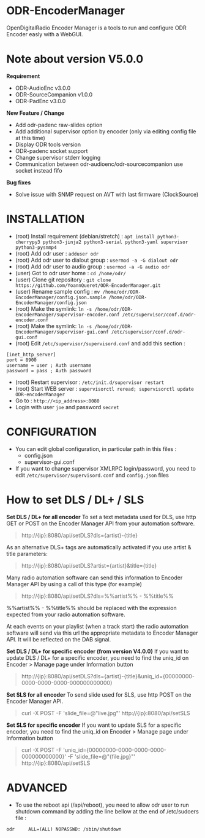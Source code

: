 # ODR-EncoderManager
OpenDigitalRadio Encoder Manager is a tools to run and configure ODR Encoder easly with a WebGUI.

# Note about version V5.0.0
**Requirement**

  * ODR-AudioEnc v3.0.0
  * ODR-SourceCompanion v1.0.0
  * ODR-PadEnc v3.0.0

**New Feature / Change**

  * Add odr-padenc raw-slides option
  * Add additional supervisor option by encoder (only via editing config file at this time)
  * Display ODR tools version
  * ODR-padenc socket support
  * Change supervisor stderr logging
  * Communication between odr-audioenc/odr-sourcecompanion use socket instead fifo

**Bug fixes**

  * Solve issue with SNMP request on AVT with last firmware (ClockSource)


# INSTALLATION

  * (root) Install requirement (debian/stretch) : `apt install python3-cherrypy3 python3-jinja2 python3-serial python3-yaml supervisor python3-pysnmp4`
  * (root) Add odr user : `adduser odr`
  * (root) Add odr user to dialout group : `usermod -a -G dialout odr`
  * (root) Add odr user to audio group : `usermod -a -G audio odr`
  * (user) Got to odr user home : `cd /home/odr/`
  * (user) Clone git repository : `git clone https://github.com/YoannQueret/ODR-EncoderManager.git`
  * (user) Rename sample config : `mv /home/odr/ODR-EncoderManager/config.json.sample /home/odr/ODR-EncoderManager/config.json`
  * (root) Make the symlink: `ln -s /home/odr/ODR-EncoderManager/supervisor-encoder.conf /etc/supervisor/conf.d/odr-encoder.conf`
  * (root) Make the symlink: `ln -s /home/odr/ODR-EncoderManager/supervisor-gui.conf /etc/supervisor/conf.d/odr-gui.conf`
  * (root) Edit `/etc/supervisor/supervisord.conf` and add this section :
```
[inet_http_server]
port = 8900
username = user ; Auth username
password = pass ; Auth password
```
  * (root) Restart supervisor : `/etc/init.d/supervisor restart`
  * (root) Start WEB server : `supervisorctl reread; supervisorctl update ODR-encoderManager`
  * Go to : `http://<ip_address>:8080`
  * Login with user `joe` and password `secret` 



# CONFIGURATION
  * You can edit global configuration, in particular path in this files :
    * config.json
    * supervisor-gui.conf
  * If you want to change supervisor XMLRPC login/password, you need to edit `/etc/supervisor/supervisord.conf` and `config.json` files


# How to set DLS / DL+ / SLS
**Set DLS / DL+ for all encoder**
To set a text metadata used for DLS, use http GET or POST on the Encoder Manager API from your automation software.
> http://{ip}:8080/api/setDLS?dls={artist}-{title}

As an alternative DLS+ tags are automatically activated if you use artist & title parameters:
> http://{ip}:8080/api/setDLS?artist={artist}&title={title}

Many radio automation software can send this information to Encoder Manager API by using a call of this type (for example)
> http://{ip}:8080/api/setDLS?dls=%%artist%% - %%title%%

%%artist%% - %%title%% should be replaced with the expression expected from your radio automation software.

At each events on your playlist (when a track start) the radio automation software will send via this url the appropriate metadata to Encoder Manager API. It will be reflected on the DAB signal.

**Set DLS / DL+ for specific encoder (from version V4.0.0)**
If you want to update DLS / DL+ for a specific encoder, you need to find the uniq_id on Encoder > Manage page under Information button
> http://{ip}:8080/api/setDLS?dls={artist}-{title}&uniq_id={00000000-0000-0000-0000-000000000000}

**Set SLS for all encoder**
To send slide used for SLS, use http POST on the Encoder Manager API.
> curl -X POST -F 'slide_file=@"live.jpg"' http://{ip}:8080/api/setSLS

**Set SLS for specific encoder**
If you want to update SLS for a specific encoder, you need to find the uniq_id on Encoder > Manage page under Information button
> curl -X POST -F 'uniq_id={00000000-0000-0000-0000-000000000000}' -F 'slide_file=@"{file.jpg}"' http://{ip}:8080/api/setSLS

# ADVANCED
  * To use the reboot api (/api/reboot), you need to allow odr user to run shutdown command by adding the line bellow at the end of /etc/sudoers file :
```
odr     ALL=(ALL) NOPASSWD: /sbin/shutdown
```

